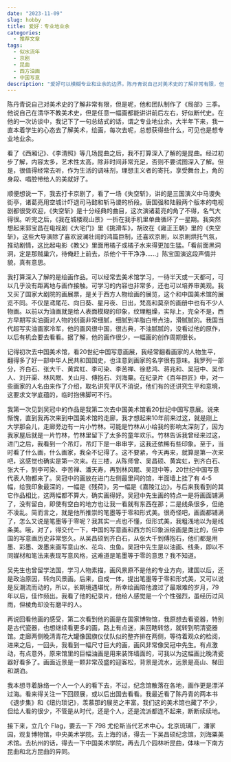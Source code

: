 ```yaml
---
date: "2023-11-09"
slug: hobby
title: 爱好：专业地业余
categories:
  - 推荐文章
tags:
  - 似水流年
  - 京剧
  - 昆曲
  - 西方油画
  - 中国写意
description: "爱好可以模糊专业和业余的边界。陈丹青说自己对美术史的了解非常有限，但是呢，他和团队制作了《局部》三季。他说自己在清华不教美术史，但是任意一幅画都能讲讲前后左右，好似断代史。在他的一次访谈中，我记下了一句总结式的话，谓之专业地业余。大半年下来，我一直本着学生的心态去了解美术，绘画，每次去呢，总想获得些什么，可见也是想专业地业余。"
---
```


陈丹青说自己对美术史的了解非常有限，但是呢，他和团队制作了《局部》三季。他说自己在清华不教美术史，但是任意一幅画都能讲讲前后左右，好似断代史。在他的一次访谈中，我记下了一句总结式的话，谓之专业地业余。大半年下来，我一直本着学生的心态去了解美术，绘画，每次去呢，总想获得些什么，可见也是想专业地业余。

看了《西厢记》、《李清照》等几场昆曲之后，我不打算深入了解的是昆曲。经过初步了解，内容太多，艺术性太高，除非时间非常充足，否则不要试图深入了解。但是，很值得经常去听，作为生活的调味剂，理想主义者的寄托，享受舞台上，角的身段、唱腔带给人的美就好了。

顺便想说一下，我去打卡京剧了，看了一场《失空斩》，讲的是三国演义中马谡失街亭，诸葛亮用空城计吓退司马懿和斩马谡的桥段。唐国强和陆毅两个版本的电视剧都很受欢迎，《失空斩》是十分经典的曲目，这次演诸葛亮的角了不得，名气大得很。听完之后，《我在城楼观山景》一折在我手机里单曲循环了一星期。我突然想起来郭宝昌在电视剧《大宅门》里《挑滑车》，胡玫在《雍正王朝》里的《失空斩》，这些大导演除了喜欢波澜壮阔的鸿篇巨制，还喜欢京剧，以京剧烘托气氛，推动剧情，这比起电影《教父》里面用橘子或橘子水来得更加生猛。「看前面黑洞洞，定是那贼巢穴，待俺赶上前去，杀他个干干净净......」陈宝国演这段声情并貌，真有意思。

我打算深入了解的是绘画作品。可以经常去美术馆学习，一待半天或一天都可，可以几乎没有距离地与画作接触。可学习的内容也非常多，还也可以培养审美观。我又买了国家大剧院的画展票，是关于西方人物绘画的展览，这个和中国美术馆的展览不同。不仅是鸢尾花、向日葵、星月夜、日出，梵高和莫奈的画册中也有不少人物画。以前以为油画就是给人表面模糊的印象，纹理粗燥，实际上，完全不是，西方早期写实油画对人物的刻画非常细腻，细腻到羊脂白带点油，滑腻腻的。我国当代超写实油画家冷军，他的画风很中国，很古典，不油腻腻的，没看过他的原作，以后有机会要去看看。据了解，他的画作很少，一幅画的创作周期很长。

记得初次去中国美术馆，看20世纪中国写意画展，我经常翻看画家的人物生平，翻得多了好一部中华人民共和国国史，也注意到画家的名字很有意味。我罗列一部分，齐白石、张大千、黄宾虹、李可染、李苦禅、徐悲鸿、蒋兆和、吴冠中、吴作人、刘开渠、林风眠、关山月、傅抱石、刘海粟。在纪录片《百年巨匠》中，对一些画家的人名由来作了介绍，取名讲究平仄不消说，他们有的还讲究生平和意境，这要求文学底蕴的，临时抱佛脚可不行。

我第一次见到吴冠中的作品是我第二次去中国美术馆看20世纪中国写意展。说来惭愧，直到我再次来到中国美术馆的走廊，我才想起来10年前来过这，就是刚上大学那会儿，走廊旁边有一片小竹林。可能是竹林从小给我的影响太深刻了，因为我家屋后就是一片竹林，竹林里留下了太多的童年欢乐。竹林告诉我曾经来过这，进门之后，我看到一个吊灯，吊灯下是一串串字，这我还依稀有些印象。至于，当时看了什么画，什么画家，我全不记得了。这不要紧，今天再来，就算是第一次来吧，这感觉也确实是第一次来。在三楼，从陈师曾、吴昌硕、黄宾虹，到齐白石、张大千，到李可染、李苦禅、潘天寿，再到林风眠、吴冠中等，20世纪中国写意代表人物都来了。吴冠中的画放在进门左侧最里间的馆，半面墙上挂了有 4-5 幅，给我印象最深的，一幅是《残荷》，另一幅是《嘉陵江边》。与后来我看到的其它作品相比，这两幅都不算大，确实画得好。吴冠中先生画的特点一是将画面铺满了，没有留白，即使有空白的地方也让我一看就有东西在那；二是线条很多，但绝不凌乱。简而言之，就是他所推崇的笔墨等于零和形式美。很奇怪吧，画面都铺满了，怎么又说是笔墨等于零呢？我其实一点也不懂，但形式美，我粗浅地以为是线条美。哦，对了，得交代一下，中国的写意画和西方的印象派绘画是类比的，但中国的写意画历史非常悠久。从吴昌硕到齐白石，从张大千到傅抱石，他们都是用墨、彩墨、泼墨来画写意山水、花鸟、虫鱼。吴冠中先生是以油画、线条，即以不同媒材和笔法来表现写意风格，这难道是笔墨等于零的意思？我不知道。

吴先生也曾留学法国，学习人物素描，画风景原不是他的专业方向，建国以后，还是政治原因，转向风景画。后来，自成一体，提出笔墨等于零和形式美，又可以说是反潮流而动的，所以，长期境遇堪忧，所幸绘画陪他渡过了最艰难的岁月，79 年以后，佳作频出。我看了他的纪录片，他给人感觉是一个个性强烈，虽经历过风雨，但棱角却没有磨平的人。

再说回看他画的感受，第二次看到他的画是在国家博物馆，我原想去看瓷器，特别是古代瓷器，也想继续看更多的画，路上有点迷，来回瞎转悠，就转到明清瓷器馆。走廊两侧晚清青花大罐像国旗仪仗队似的整齐排在两侧，等待着观众的检阅，进来之后，一回头，我看到一幅尺寸巨大的画，画风非常像吴冠中先生。有点激动，有点意外，原来馆里的巨幅油画是用来装饰墙面的，可我以为这幅画比晚清瓷器好看多了。画面近景是一颗非常茂盛的迎客松，背景是流水，远景是高山、梯田和湖泊。

我本想寻着脉络一个人一个人的看下去，不过，纪念馆散落在各地，画作更是漂洋过海。看来得关注一下回顾展，或以后出国去看看。我最近看了陈丹青的两本书《退步集》和《纽约琐记》，羡慕那的展览之丰富。我们这的美术馆也藏了不少，但给人看的很少，不管是从时代，还是个人，还是流派都连不起来，断断续续地。

接下来，立几个 Flag，要去一下 798 尤伦斯当代艺术中心，北京琉璃厂，潘家园，观复博物馆，中央美术学院。去上海的话，得去一下吴昌硕纪念馆，刘海粟美术馆。去杭州的话，得去一下中国美术学院，再去几个园林听昆曲，体味一下南方昆曲和北方昆曲的异同。
